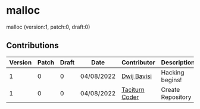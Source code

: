 [//]: # ( ------------------------------------------------------------------ {c)
[//]: # ( COPYRIGHT 2022 Dwij Bavisi <dwijbavisi@gmail.com>                  {c)
[//]: # ( Licensed under:                                                    {c)
[//]: # (     Taciturn Coder's `License to Hack` License                     {c)
[//]: # (     TC's L2H 1.0                                                   {c)
[//]: # ( A copy of the License may be obtained from:                        {c)
[//]: # (     https://TaciturnCoder.github.io/TCsL2H/legalcode/1.0           {c)
[//]: # ( See the License for the permissions and limitations.               {c)
[//]: # ( ------------------------------------------------------------------ {c)

# malloc
malloc (version:1, patch:0, draft:0)

## Contributions

| Version | Patch | Draft | Date | Contributor | Description |
| --- | --- | --- | --- | --- | --- |
| 1 | 0 | 0 | 04/08/2022 | [Dwij Bavisi][0] | Hacking begins! |
| 1 | 0 | 0 | 04/08/2022 | [Taciturn Coder][1] | Create Repository |

[0]:https://github.com/DwijBavisi
[1]:https://github.com/TaciturnCoder
